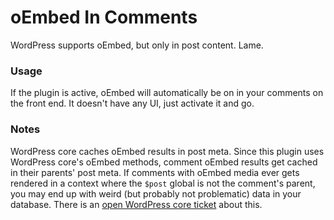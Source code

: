 # oEmbed In Comments

WordPress supports oEmbed, but only in post content. Lame.

### Usage
If the plugin is active, oEmbed will automatically be on in your comments on the front end. It doesn't have any UI, just activate it and go.

### Notes
WordPress core caches oEmbed results in post meta. Since this plugin uses WordPress core's oEmbed methods, comment oEmbed results get cached in their parents' post meta. If comments with oEmbed media ever gets rendered in a context where the `$post` global is not the comment's parent, you may end up with weird (but probably not problematic) data in your database. There is an [open WordPress core ticket](http://core.trac.wordpress.org/ticket/14759) about this.